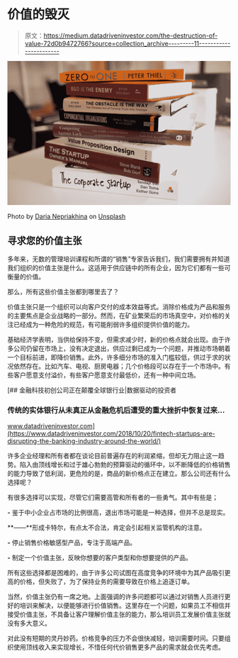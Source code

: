 # 价值的毁灭

> 原文：<https://medium.datadriveninvestor.com/the-destruction-of-value-72d0b9472766?source=collection_archive---------11----------------------->

![](img/0c4d2e8342b856bef770a1919967c12e.png)

Photo by [Daria Nepriakhina](https://unsplash.com/@epicantus?utm_source=medium&utm_medium=referral) on [Unsplash](https://unsplash.com?utm_source=medium&utm_medium=referral)

## 寻求您的价值主张

多年来，无数的管理培训课程和所谓的“销售”专家告诉我们，我们需要拥有并知道我们组织的价值主张是什么。这适用于供应链中的所有企业，因为它们都有一些可衡量的价值。

那么，所有这些价值主张都到哪里去了？

价值主张只是一个组织可以向客户交付的成本效益等式。消除价格成为产品和服务的主要焦点是企业战略的一部分。然而，在矿业繁荣后的市场真空中，对价格的关注已经成为一种危险的规范，有可能削弱许多组织提供价值的能力。

基础经济学表明，当供给保持不变，但需求减少时，新的价格点就会出现。由于许多公司仍留在市场上，没有决定退出，供应过剩已成为一个问题，并推动市场朝着一个目标前进，即降价销售。此外，许多细分市场的准入门槛较低，供过于求的状况依然存在。比如汽车、电视、厨房电器；几个价格段可以存在于一个市场中。有些客户愿意支付溢价，有些客户愿意支付最低价，还有一种中间立场。

[](https://www.datadriveninvestor.com/2018/10/20/fintech-startups-are-disrupting-the-banking-industry-around-the-world/) [## 金融科技初创公司正在颠覆全球银行业|数据驱动的投资者

### 传统的实体银行从未真正从金融危机后遭受的重大挫折中恢复过来…

www.datadriveninvestor.com](https://www.datadriveninvestor.com/2018/10/20/fintech-startups-are-disrupting-the-banking-industry-around-the-world/) 

许多企业经理和所有者都在谈论目前普遍存在的利润紧缩，但却无力阻止这一趋势。陷入由顶线增长和过于雄心勃勃的预算驱动的循环中，以不断降低的价格销售的能力导致了低利润，更危险的是，商品的新价格点正在建立。那么公司还有什么选择呢？

有很多选择可以实现，尽管它们需要高管和所有者的一些勇气。其中有些是；

**-** 鉴于中小企业占市场的比例很高，退出市场可能是一种选择，但并不总是现实。

**——**形成卡特尔，有点太不合法，肯定会引起相关监管机构的注意。

**-** 停止销售价格敏感型产品，专注于高端产品。

**-** 制定一个价值主张，反映你想要的客户类型和你想要提供的产品。

所有这些选择都是困难的，由于许多公司试图在高度竞争的环境中为其产品吸引更高的价格，但失败了，为了保持业务的需要导致在价格上追逐订单。

当然，价值主张仍有一席之地。上面强调的许多问题都可以通过对销售人员进行更好的培训来解决，以便能够进行价值销售。这里存在一个问题，如果员工不相信并接受价值主张，不具备让客户理解价值主张的能力，那么培训员工发展价值主张就没有多大意义。

对此没有短期的灵丹妙药。价格竞争的压力不会很快减轻，培训需要时间。只要组织使用顶线收入来实现增长，不惜任何代价销售更多产品的需求就会优先考虑。